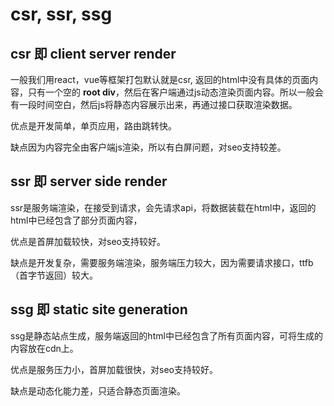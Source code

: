 # csr, ssr, ssg

## csr 即 client server render

一般我们用react，vue等框架打包默认就是csr, 返回的html中没有具体的页面内容，只有一个空的 **root div**，然后在客户端通过js动态渲染页面内容。所以一般会有一段时间空白，然后js将静态内容展示出来，再通过接口获取渲染数据。

优点是开发简单，单页应用，路由跳转快。

缺点因为内容完全由客户端js渲染，所以有白屏问题，对seo支持较差。

## ssr 即 server side render

ssr是服务端渲染，在接受到请求，会先请求api，将数据装载在html中，返回的html中已经包含了部分页面内容，

优点是首屏加载较快，对seo支持较好。

缺点是开发复杂，需要服务端渲染，服务端压力较大，因为需要请求接口，ttfb（首字节返回）较大。

## ssg 即 static site generation

ssg是静态站点生成，服务端返回的html中已经包含了所有页面内容，可将生成的内容放在cdn上。

优点是服务压力小，首屏加载很快，对seo支持较好。

缺点是动态化能力差，只适合静态页面渲染。